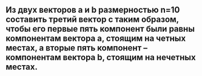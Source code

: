 ## Из двух векторов a и b размерностью n=10 составить третий вектор c таким образом, чтобы его первые пять компонент были равны компонентам вектора a, стоящим на четных местах, а вторые пять компонент – компонентам вектора b, стоящим на нечетных местах.